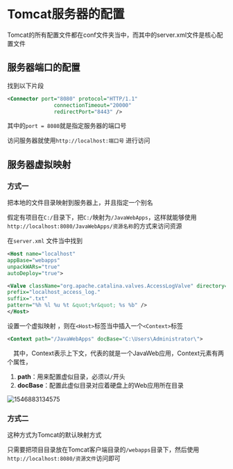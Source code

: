# Tomcat服务器的配置

Tomcat的所有配置文件都在conf文件夹当中，而其中的server.xml文件是核心配置文件

## 服务器端口的配置

找到以下片段

```XML
<Connector port="8080" protocol="HTTP/1.1"
               connectionTimeout="20000"
               redirectPort="8443" />
```

其中的`port = 8080`就是指定服务器的端口号

访问服务器就使用`http://localhost:端口号` 进行访问

## 服务器虚拟映射

### 方式一
把本地的文件目录映射到服务器上，并且指定一个别名

假定有项目在`C:/`目录下，把`C:/`映射为`/JavaWebApps`，这样就能够使用`http://localhost:8080/JavaWebApps/资源名称`的方式来访问资源


在`server.xml` 文件当中找到
```XML
<Host name="localhost"  
appBase="webapps"
unpackWARs="true" 
autoDeploy="true">

<Valve className="org.apache.catalina.valves.AccessLogValve" directory="logs"
prefix="localhost_access_log." 
suffix=".txt"
pattern="%h %l %u %t &quot;%r&quot; %s %b" />
</Host>
```

设置一个虚拟映射 ，则在`<Host>`标签当中插入一个`<Context>`标签

```XML
<Context path="/JavaWebApps" docBase="C:\Users\Administrator\">
```

　其中，Context表示上下文，代表的就是一个JavaWeb应用，Context元素有两个属性，

1. **path**：用来配置虚似目录，必须以`/`开头
2. **docBase**：配置此虚似目录对应着硬盘上的Web应用所在目录

![1546883134575](C:\Users\Administrator\Desktop\1546883134575.png)

### 方式二
这种方式为Tomcat的默认映射方式

只需要把项目目录放在Tomcat客户端目录的`/webapps`目录下，然后使用`http://localhost:8080/资源文件`访问即可


